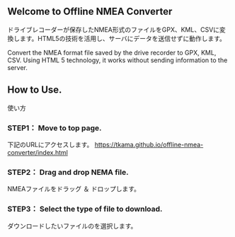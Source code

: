 ## Welcome to Offline NMEA Converter
ドライブレコーダーが保存したNMEA形式のファイルをGPX、KML、CSVに変換します。HTML5の技術を活用し、サーバにデータを送信せずに動作します。

Convert the NMEA format file saved by the drive recorder to GPX, KML, CSV. Using HTML 5 technology, it works without sending information to the server.

## How to Use.
使い方

### STEP1： Move to top page.
下記のURLにアクセスします。
https://tkama.github.io/offline-nmea-converter/index.html

### STEP2： Drag and drop NEMA file.
NMEAファイルをドラッグ ＆ ドロップします。

### STEP3： Select the type of file to download.
ダウンロードしたいファイルのを選択します。

